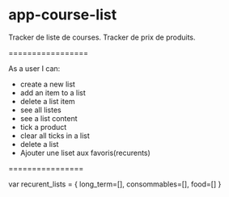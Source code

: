 # app-course-list

Tracker de liste de courses.
Tracker de prix de produits.

=================

As a user I can: 
 * create a new list
 * add an item to a list
 * delete a list item
 * see all listes
 * see a list content
 * tick a product
 * clear all ticks in a list
 * delete a list
 * Ajouter une liset aux favoris(recurents)

================

var recurent_lists = {
	long_term=[],
	consommables=[],
	food=[]
}

